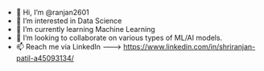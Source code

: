 - 👋 Hi, I’m @ranjan2601
- 👀 I’m interested in Data Science
- 🌱 I’m currently learning Machine Learning
- 💞️ I’m looking to collaborate on various types of ML/AI models.
- 📫 Reach me via LinkedIn ---> https://www.linkedin.com/in/shriranjan-patil-a45093134/


